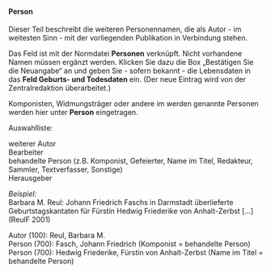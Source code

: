 #### Person

Dieser Teil beschreibt die weiteren Personennamen, die als Autor - im weitesten Sinn - mit der vorliegenden Publikation in Verbindung stehen.

Das Feld ist mit der Normdatei **Personen** verknüpft. Nicht vorhandene Namen müssen ergänzt werden. Klicken Sie dazu die Box „Bestätigen Sie die Neuangabe“ an und geben Sie - sofern bekannt - die Lebensdaten in das **Feld Geburts- und Todesdaten** ein. (Der neue Eintrag wird von der Zentralredaktion&nbsp;überarbeitet.)

Komponisten, Widmungsträger oder andere im werden genannte Personen werden hier unter **Person** eingetragen.

  
Auswahlliste:  

weiterer Autor  
 Bearbeiter  
 behandelte Person (z.B. Komponist, Gefeierter, Name im Titel, Redakteur, Sammler, Textverfasser, Sonstige)  
 Herausgeber

_Beispiel:_  
Barbara M. Reul: Johann Friedrich Faschs in Darmstadt überlieferte Geburtstagskantaten für Fürstin Hedwig Friederike von Anhalt-Zerbst [...] (ReulF 2001)

Autor (100): Reul, Barbara M.  
Person (700): Fasch, Johann Friedrich (Komponist = behandelte Person)  
Person (700): Hedwig Friederike, Fürstin von Anhalt-Zerbst (Name im Titel = behandelte Person)